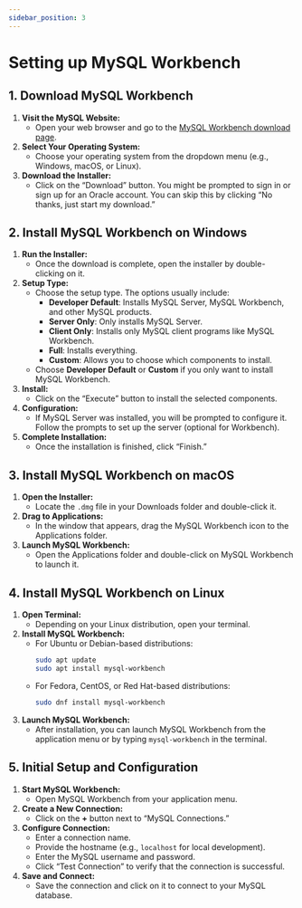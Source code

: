 ```yaml
---
sidebar_position: 3
---
```


# Setting up MySQL Workbench

## 1. Download MySQL Workbench

1. **Visit the MySQL Website:**
   - Open your web browser and go to the [MySQL Workbench download page](https://dev.mysql.com/downloads/workbench/).
2. **Select Your Operating System:**
   - Choose your operating system from the dropdown menu (e.g., Windows, macOS, or Linux).
3. **Download the Installer:**
   - Click on the “Download” button. You might be prompted to sign in or sign up for an Oracle account. You can skip this by clicking “No thanks, just start my download.”

## 2. Install MySQL Workbench on Windows

1. **Run the Installer:**
   - Once the download is complete, open the installer by double-clicking on it.
2. **Setup Type:**
   - Choose the setup type. The options usually include:
     - **Developer Default**: Installs MySQL Server, MySQL Workbench, and other MySQL products.
     - **Server Only**: Only installs MySQL Server.
     - **Client Only**: Installs only MySQL client programs like MySQL Workbench.
     - **Full**: Installs everything.
     - **Custom**: Allows you to choose which components to install.
   - Choose **Developer Default** or **Custom** if you only want to install MySQL Workbench.
3. **Install:**
   - Click on the “Execute” button to install the selected components.
4. **Configuration:**
   - If MySQL Server was installed, you will be prompted to configure it. Follow the prompts to set up the server (optional for Workbench).
5. **Complete Installation:**
   - Once the installation is finished, click “Finish.”

## 3. Install MySQL Workbench on macOS

1. **Open the Installer:**
   - Locate the `.dmg` file in your Downloads folder and double-click it.
2. **Drag to Applications:**
   - In the window that appears, drag the MySQL Workbench icon to the Applications folder.
3. **Launch MySQL Workbench:**
   - Open the Applications folder and double-click on MySQL Workbench to launch it.

## 4. Install MySQL Workbench on Linux

1. **Open Terminal:**
   - Depending on your Linux distribution, open your terminal.
2. **Install MySQL Workbench:**
   - For Ubuntu or Debian-based distributions:
     ```bash
     sudo apt update
     sudo apt install mysql-workbench
     ```
   - For Fedora, CentOS, or Red Hat-based distributions:
     ```bash
     sudo dnf install mysql-workbench
     ```
3. **Launch MySQL Workbench:**
   - After installation, you can launch MySQL Workbench from the application menu or by typing `mysql-workbench` in the terminal.

## 5. Initial Setup and Configuration

1. **Start MySQL Workbench:**
   - Open MySQL Workbench from your application menu.
2. **Create a New Connection:**
   - Click on the **+** button next to “MySQL Connections.”
3. **Configure Connection:**
   - Enter a connection name.
   - Provide the hostname (e.g., `localhost` for local development).
   - Enter the MySQL username and password.
   - Click “Test Connection” to verify that the connection is successful.
4. **Save and Connect:**
   - Save the connection and click on it to connect to your MySQL database.
